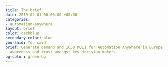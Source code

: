 ```yaml
---
title: The brief
date: 2019-02-01 00:00:00 +00:00
categories:
- automation-anywhere
layout: brief
color: darkblue
secondary-color: blue
you-said: You said
brief: Generate demand and 1650 MQLs for Automation Anywhere in Europe. By building
  awareness and trust amongst key decision makers.
bg-color: green-bg
---
```


